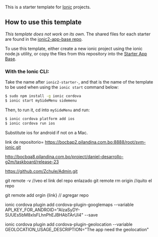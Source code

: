 This is a starter template for [Ionic](http://ionicframework.com/docs/) projects.

## How to use this template

*This template does not work on its own*. The shared files for each starter are found in the [ionic2-app-base repo](https://github.com/ionic-team/ionic2-app-base).

To use this template, either create a new ionic project using the ionic node.js utility, or copy the files from this repository into the [Starter App Base](https://github.com/ionic-team/ionic2-app-base).

### With the Ionic CLI:

Take the name after `ionic2-starter-`, and that is the name of the template to be used when using the `ionic start` command below:

```bash
$ sudo npm install -g ionic cordova
$ ionic start mySideMenu sidemenu
```

Then, to run it, cd into `mySideMenu` and run:

```bash
$ ionic cordova platform add ios
$ ionic cordova run ios
```

Substitute ios for android if not on a Mac.

link de repositorio= https://bocbap2.pilandina.com.bo:8888/root/svm-ionic.git

http://bocbqa8.pilandina.com.bo/project/daniel-desarrollo-g2m/taskboard/release-23

https://github.com/Zchule/Admin.git

git remote -v        //veo el link del repo enlazado
git remote rm origin    //quito el repo

git remote add orgin {link}     // agregar repo

  ionic cordova plugin add cordova-plugin-googlemaps --variable API_KEY_FOR_ANDROID="AIzaSyDY-SUUEs5bM8xIsFLhnPhEJBHAbTArUI4" --save


ionic cordova plugin add cordova-plugin-geolocation --variable GEOLOCATION_USAGE_DESCRIPTION="The app need the geolocation"
